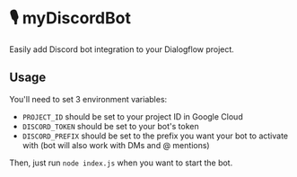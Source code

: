 🎙 myDiscordBot
========================

Easily add Discord bot integration to your Dialogflow project.

## Usage
You'll need to set 3 environment variables:
- `PROJECT_ID` should be set to your project ID in Google Cloud
- `DISCORD_TOKEN` should be set to your bot's token
- `DISCORD_PREFIX` should be set to the prefix you want your bot to activate with (bot will also work with DMs and @ mentions)

Then, just run `node index.js` when you want to start the bot.
